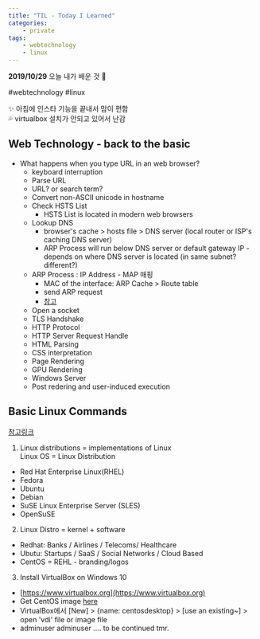 ```yaml
---
title: "TIL - Today I Learned"
categories: 
    - private
tags: 
    - webtechnology
    - linux
---
```


**2019/10/29**
오늘 내가 배운 것 🌟
  
#webtechnology #linux


✨ 아침에 인스타 기능을 끝내서 맘이 편함  
💦 virtualbox 설치가 안되고 있어서 난감


## Web Technology - back to the basic
* What happens when you type URL in an web browser?
    * keyboard interruption  
    * Parse URL  
    * URL? or search term?  
    * Convert non-ASCII unicode in hostname  
    * Check HSTS List    
        - HSTS List is located in modern web browsers
    * Lookup DNS  
        - browser's cache > hosts file > DNS server (local router or ISP's caching DNS server)  
        - ARP Process will run below DNS server or default gateway IP - depends on where DNS server is located (in same subnet? different?)  
    * ARP Process
    : IP Address - MAP 매핑
        - MAC of the interface: ARP Cache > Route table
        - send ARP request
        - [참고](https://dinding.tistory.com/46)  
    * Open a socket  
    * TLS Handshake  
    * HTTP Protocol  
    * HTTP Server Request Handle  
    * HTML Parsing  
    * CSS interpretation  
    * Page Rendering  
    * GPU Rendering  
    * Windows Server  
    * Post redering and user-induced execution  


## Basic Linux Commands 
[참고링크](https://www.techy360.com/linux-command-line-basics-question-and-answer-for-interview/)  

1. Linux distributions = implementations of Linux  
Linux OS = Linux Distribution    
* Red Hat Enterprise Linux(RHEL)  
* Fedora  
* Ubuntu  
* Debian   
* SuSE Linux Enterprise Server (SLES)  
* OpenSuSE  

2. Linux Distro = kernel + software
* Redhat: Banks / Airlines / Telecoms/ Healthcare  
* Ubutu: Startups / SaaS / Social Networks / Cloud Based
* CentOS = REHL - branding/logos  

3. Install VirtualBox on Windows 10
* [https://www.virtualbox.org](https://www.virtualbox.org)  
* Get CentOS image [here](https://www.linuxtrainingacademy.com/vdi/)  
* VirtualBox에서 [New] > {name: centosdesktop} > [use an existing~] > open 'vdi' file or image file 
* adminuser adminuser
.... to be continued tmr.
  





